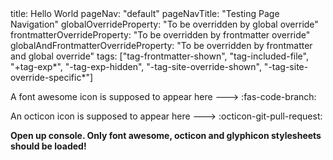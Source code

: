 <frontmatter>
title: Hello World
pageNav: "default"
pageNavTitle: "Testing Page Navigation"
globalOverrideProperty: "To be overridden by global override"
frontmatterOverrideProperty: "To be overridden by frontmatter override"
globalAndFrontmatterOverrideProperty: "To be overridden by frontmatter and global override"
tags: ["tag-frontmatter-shown", "tag-included-file", "+tag-exp*", "-tag-exp-hidden", "-tag-site-override-shown", "-tag-site-override-specific*"]
</frontmatter>


A font awesome icon is supposed to appear here ---> :fas-code-branch:

An octicon icon is supposed to appear here ---> :octicon-git-pull-request:

**Open up console. Only font awesome, octicon and glyphicon stylesheets should be loaded!**
